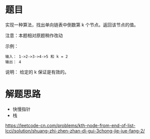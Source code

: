 # 题目
实现一种算法，找出单向链表中倒数第 k 个节点。返回该节点的值。

注意：本题相对原题稍作改动

示例：
```
输入： 1->2->3->4->5 和 k = 2
输出： 4
```

说明：
给定的 k 保证是有效的。

# 解题思路
- 快慢指针
- 栈

https://leetcode-cn.com/problems/kth-node-from-end-of-list-lcci/solution/shuang-zhi-zhen-zhan-di-gui-3chong-jie-jue-fang-2/